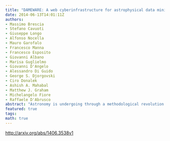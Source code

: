 ```yaml
---
title: "DAMEWARE: A web cyberinfrastructure for astrophysical data mining"
date: 2014-06-13T14:01:11Z
authors:
- Massimo Brescia
- Stefano Cavuoti
- Giuseppe Longo
- Alfonso Nocella
- Mauro Garofalo
- Francesco Manna
- Francesco Esposito
- Giovanni Albano
- Marisa Guglielmo
- Giovanni D'Angelo
- Alessandro Di Guido
- George S. Djorgovski
- Ciro Donalek
- Ashish A. Mahabal
- Matthew J. Graham
- Michelangelo Fiore
- Raffaele D'Abrusco
abstract: "Astronomy is undergoing through a methodological revolution triggered by an unprecedented wealth of complex and accurate data. The new panchromatic, synoptic sky surveys require advanced tools for discovering patterns and trends hidden behind data which are both complex and of high dimensionality. We present DAMEWARE (DAta Mining & Exploration Web Application REsource): a general purpose, web-based, distributed data mining environment developed for the exploration of large datasets, and finely tuned for astronomical applications. By means of graphical user interfaces, it allows the user to perform classification, regression or clustering tasks with machine learning methods. Salient features of DAMEWARE include its capability to work on large datasets with minimal human intervention, and to deal with a wide variety of real problems such as the classification of globular clusters in the galaxy NGC1399, the evaluation of photometric redshifts and, finally, the identification of candidate Active Galactic Nuclei in multiband photometric surveys. In all these applications, DAMEWARE allowed to achieve better results than those attained with more traditional methods. With the aim of providing potential users with all needed information, in this paper we briefly describe the technological background of DAMEWARE, give a short introduction to some relevant aspects of data mining, followed by a summary of some science cases and, finally, we provide a detailed description of a template use case."
featured: true
tags:
math: true
---
```

http://arxiv.org/abs/1406.3538v1
